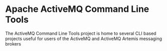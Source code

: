 Apache ActiveMQ Command Line Tools
==================================

The ActiveMQ Command Line Tools project is home to several CLI based projects
useful for users of the ActiveMQ and ActiveMQ Artemis messaging brokers

